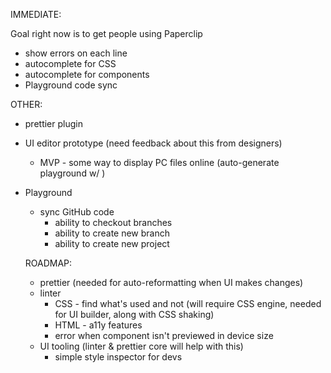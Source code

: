 IMMEDIATE:

Goal right now is to get people using Paperclip

- show errors on each line
- autocomplete for CSS
- autocomplete for components
- Playground code sync

OTHER:

- prettier plugin


- UI editor prototype (need feedback about this from designers)
  - MVP - some way to display PC files online (auto-generate playground w/ )


- Playground
  - sync GitHub code
    - ability to checkout branches
    - ability to create new branch
    - ability to create new project
  

  ROADMAP:

  - prettier (needed for auto-reformatting when UI makes changes)
  - linter
    - CSS - find what's used and not (will require CSS engine, needed for UI builder, along with CSS shaking)
    - HTML - a11y features
    - error when component isn't previewed in device size
  - UI tooling (linter & prettier core will help with this)
    - simple style inspector for devs
